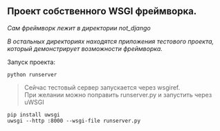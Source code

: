 ## Проект собственного WSGI фреймворка.

_Сам фреймворк лежит в директории not_django_

_В остальных директориях находятся приложения тестового проекта, который демонстрирует возможности фреймворка._

Запуск проекта:
```
python runserver
```
> Сейчас тестовый сервер запускается через wsgiref.\
> При желании можно поправить runserver.py и запустить через uWSGI 
```
pip install uwsgi
uwsgi --http :8000 --wsgi-file runserver.py
```
